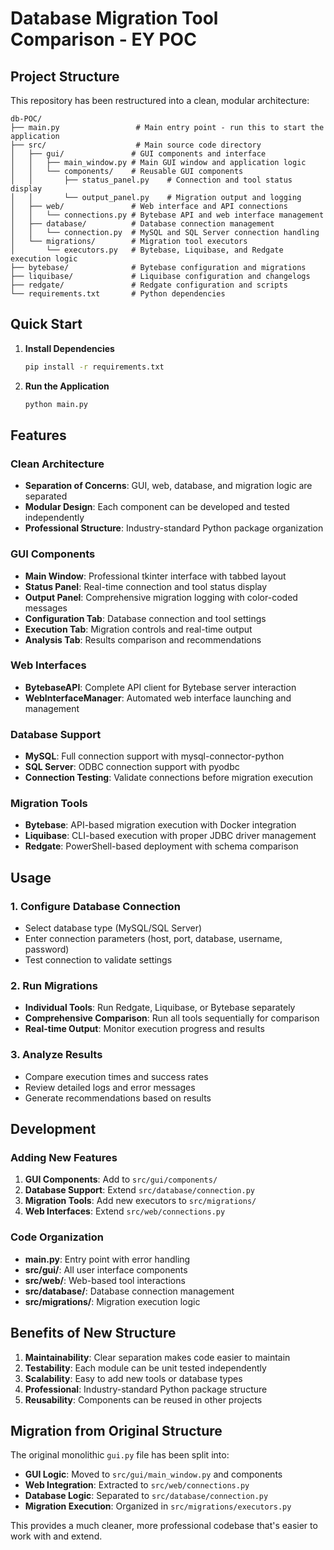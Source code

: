 # Database Migration Tool Comparison - EY POC

## Project Structure

This repository has been restructured into a clean, modular architecture:

```
db-POC/
├── main.py                 # Main entry point - run this to start the application
├── src/                    # Main source code directory
│   ├── gui/               # GUI components and interface
│   │   ├── main_window.py # Main GUI window and application logic
│   │   └── components/    # Reusable GUI components
│   │       ├── status_panel.py    # Connection and tool status display
│   │       └── output_panel.py    # Migration output and logging
│   ├── web/               # Web interface and API connections
│   │   └── connections.py # Bytebase API and web interface management
│   ├── database/          # Database connection management
│   │   └── connection.py  # MySQL and SQL Server connection handling
│   └── migrations/        # Migration tool executors
│       └── executors.py   # Bytebase, Liquibase, and Redgate execution logic
├── bytebase/              # Bytebase configuration and migrations
├── liquibase/             # Liquibase configuration and changelogs
├── redgate/               # Redgate configuration and scripts
└── requirements.txt       # Python dependencies
```

## Quick Start

1. **Install Dependencies**
   ```bash
   pip install -r requirements.txt
   ```

2. **Run the Application**
   ```bash
   python main.py
   ```

## Features

### Clean Architecture
- **Separation of Concerns**: GUI, web, database, and migration logic are separated
- **Modular Design**: Each component can be developed and tested independently
- **Professional Structure**: Industry-standard Python package organization

### GUI Components
- **Main Window**: Professional tkinter interface with tabbed layout
- **Status Panel**: Real-time connection and tool status display
- **Output Panel**: Comprehensive migration logging with color-coded messages
- **Configuration Tab**: Database connection and tool settings
- **Execution Tab**: Migration controls and real-time output
- **Analysis Tab**: Results comparison and recommendations

### Web Interfaces
- **BytebaseAPI**: Complete API client for Bytebase server interaction
- **WebInterfaceManager**: Automated web interface launching and management

### Database Support
- **MySQL**: Full connection support with mysql-connector-python
- **SQL Server**: ODBC connection support with pyodbc
- **Connection Testing**: Validate connections before migration execution

### Migration Tools
- **Bytebase**: API-based migration execution with Docker integration
- **Liquibase**: CLI-based execution with proper JDBC driver management
- **Redgate**: PowerShell-based deployment with schema comparison

## Usage

### 1. Configure Database Connection
- Select database type (MySQL/SQL Server)
- Enter connection parameters (host, port, database, username, password)
- Test connection to validate settings

### 2. Run Migrations
- **Individual Tools**: Run Redgate, Liquibase, or Bytebase separately
- **Comprehensive Comparison**: Run all tools sequentially for comparison
- **Real-time Output**: Monitor execution progress and results

### 3. Analyze Results
- Compare execution times and success rates
- Review detailed logs and error messages
- Generate recommendations based on results

## Development

### Adding New Features
1. **GUI Components**: Add to `src/gui/components/`
2. **Database Support**: Extend `src/database/connection.py`
3. **Migration Tools**: Add new executors to `src/migrations/`
4. **Web Interfaces**: Extend `src/web/connections.py`

### Code Organization
- **main.py**: Entry point with error handling
- **src/gui/**: All user interface components
- **src/web/**: Web-based tool interactions
- **src/database/**: Database connection management
- **src/migrations/**: Migration execution logic

## Benefits of New Structure

1. **Maintainability**: Clear separation makes code easier to maintain
2. **Testability**: Each module can be unit tested independently
3. **Scalability**: Easy to add new tools or database types
4. **Professional**: Industry-standard Python package structure
5. **Reusability**: Components can be reused in other projects

## Migration from Original Structure

The original monolithic `gui.py` file has been split into:
- **GUI Logic**: Moved to `src/gui/main_window.py` and components
- **Web Integration**: Extracted to `src/web/connections.py`
- **Database Logic**: Separated to `src/database/connection.py`
- **Migration Execution**: Organized in `src/migrations/executors.py`

This provides a much cleaner, more professional codebase that's easier to work with and extend.
